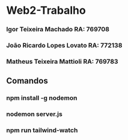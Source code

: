 # Web2-Trabalho
 
### Igor Teixeira Machado RA: 769708
### João Ricardo Lopes Lovato RA: 772138
### Matheus Teixeira Mattioli RA: 769783 
 
## Comandos
### npm install -g nodemon
### nodemon server.js
### npm run tailwind-watch
